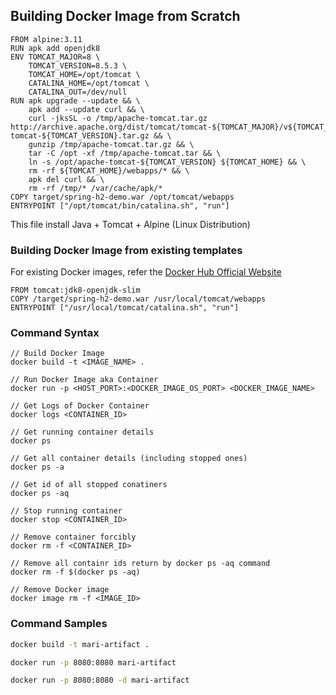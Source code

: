 ## Building Docker Image from Scratch

```
FROM alpine:3.11
RUN apk add openjdk8
ENV TOMCAT_MAJOR=8 \
    TOMCAT_VERSION=8.5.3 \
    TOMCAT_HOME=/opt/tomcat \
    CATALINA_HOME=/opt/tomcat \
    CATALINA_OUT=/dev/null
RUN apk upgrade --update && \
    apk add --update curl && \
    curl -jksSL -o /tmp/apache-tomcat.tar.gz http://archive.apache.org/dist/tomcat/tomcat-${TOMCAT_MAJOR}/v${TOMCAT_VERSION}/bin/apache-tomcat-${TOMCAT_VERSION}.tar.gz && \
    gunzip /tmp/apache-tomcat.tar.gz && \
    tar -C /opt -xf /tmp/apache-tomcat.tar && \
    ln -s /opt/apache-tomcat-${TOMCAT_VERSION} ${TOMCAT_HOME} && \
    rm -rf ${TOMCAT_HOME}/webapps/* && \
    apk del curl && \
    rm -rf /tmp/* /var/cache/apk/*
COPY target/spring-h2-demo.war /opt/tomcat/webapps
ENTRYPOINT ["/opt/tomcat/bin/catalina.sh", "run"]
```
This file install Java + Tomcat + Alpine (Linux Distribution)

### Building Docker Image from existing templates

For existing Docker images, refer the [Docker Hub Official Website](https://hub.docker.com/)

```
FROM tomcat:jdk8-openjdk-slim
COPY /target/spring-h2-demo.war /usr/local/tomcat/webapps
ENTRYPOINT ["/usr/local/tomcat/catalina.sh", "run"]
```

### Command Syntax
```
// Build Docker Image
docker build -t <IMAGE_NAME> .

// Run Docker Image aka Container
docker run -p <HOST_PORT>:<DOCKER_IMAGE_OS_PORT> <DOCKER_IMAGE_NAME>

// Get Logs of Docker Container
docker logs <CONTAINER_ID>

// Get running container details
docker ps

// Get all container details (including stopped ones)
docker ps -a

// Get id of all stopped conatiners
docker ps -aq

// Stop running container
docker stop <CONTAINER_ID>

// Remove container forcibly
docker rm -f <CONTAINER_ID>

// Remove all containr ids return by docker ps -aq command
docker rm -f $(docker ps -aq)

// Remove Docker image
docker image rm -f <IMAGE_ID>
```

### Command Samples

```sh
docker build -t mari-artifact .

docker run -p 8080:8080 mari-artifact

docker run -p 8080:8080 -d mari-artifact 
```
